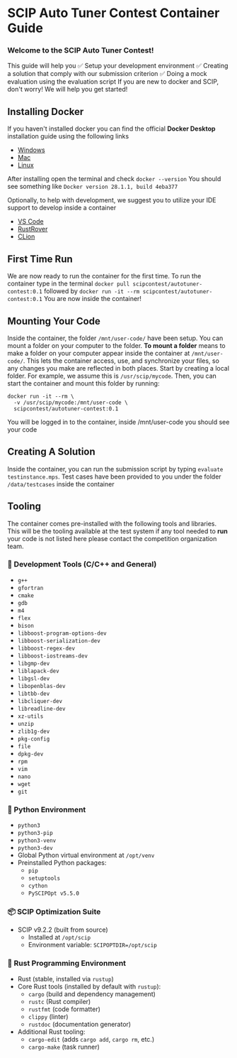# SCIP Auto Tuner Contest Container Guide

### Welcome to the SCIP Auto Tuner Contest!
This guide will help you
✅ Setup your development environment
✅ Creating a solution that comply with our submission criterion
✅ Doing a mock evaluation using the evaluation script
If you are new to docker and SCIP, don't worry! We will help you get started!

## Installing Docker

If you haven't installed docker you can find the official **Docker Desktop** installation guide using the following links

- [Windows](https://docs.docker.com/desktop/setup/install/windows-install/)
- [Mac](https://docs.docker.com/desktop/setup/install/mac-install/)
- [Linux](https://docs.docker.com/desktop/setup/install/linux/)

After installing open the terminal and check 
`docker --version`
You should see something like 
`Docker version 28.1.1, build 4eba377`

Optionally, to help with development, we suggest you to utilize your IDE support to develop inside a container
- [VS Code](https://code.visualstudio.com/docs/devcontainers/containers)
- [RustRover](https://www.jetbrains.com/help/rust/connect-to-devcontainer.html)
- [CLion](https://www.jetbrains.com/help/clion/connect-to-devcontainer.html#dev_container_scenarios)

## First Time Run

We are now ready to run the container for the first time. To run the container type in the terminal
`docker pull scipcontest/autotuner-contest:0.1`
followed by 
`docker run -it --rm scipcontest/autotuner-contest:0.1`
You are now inside the container!


## Mounting Your Code
Inside the container, the folder `/mnt/user-code/` have been setup. You can mount a folder on your computer to the folder. **To mount a folder** means to make a folder on your computer appear inside the container at `/mnt/user-code/`. This lets the container access, use, and synchronize your files, so any changes you make are reflected in both places. Start by creating a local folder. For example,  we assume this is `/usr/scip/mycode`. 
Then, you can start the container and mount this folder by running:

    docker run -it --rm \
      -v /usr/scip/mycode:/mnt/user-code \
      scipcontest/autotuner-contest:0.1
You will be logged in to the container, inside /mnt/user-code you should see your code

## Creating A Solution
Inside the container, you can run the submission script by typing `evaluate testinstance.mps`. Test cases have been provided to you under the folder `/data/testcases` inside the container


## Tooling

The container comes pre-installed with the following tools and libraries. This will be the tooling available at the test system if any tool needed to **run** your code is not listed here please contact the competition organization team.

### 🧮 Development Tools (C/C++ and General)
- `g++`
- `gfortran`
- `cmake`
- `gdb`
- `m4`
- `flex`
- `bison`
- `libboost-program-options-dev`
- `libboost-serialization-dev`
- `libboost-regex-dev`
- `libboost-iostreams-dev`
- `libgmp-dev`
- `liblapack-dev`
- `libgsl-dev`
- `libopenblas-dev`
- `libtbb-dev`
- `libcliquer-dev`
- `libreadline-dev`
- `xz-utils`
- `unzip`
- `zlib1g-dev`
- `pkg-config`
- `file`
- `dpkg-dev`
- `rpm`
- `vim`
- `nano`
- `wget`
- `git`

### 🐍 Python Environment
- `python3`
- `python3-pip`
- `python3-venv`
- `python3-dev`
- Global Python virtual environment at `/opt/venv`
- Preinstalled Python packages:
  - `pip`
  - `setuptools`
  - `cython`
  - `PySCIPOpt v5.5.0`

### 📦 SCIP Optimization Suite
- SCIP v9.2.2 (built from source)
  - Installed at `/opt/scip`
  - Environment variable: `SCIPOPTDIR=/opt/scip`

### 🦀 Rust Programming Environment
- Rust (stable, installed via `rustup`)
- Core Rust tools (installed by default with `rustup`):
  - `cargo` (build and dependency management)
  - `rustc` (Rust compiler)
  - `rustfmt` (code formatter)
  - `clippy` (linter)
  - `rustdoc` (documentation generator)
- Additional Rust tooling:
  - `cargo-edit` (adds `cargo add`, `cargo rm`, etc.)
  - `cargo-make` (task runner)


